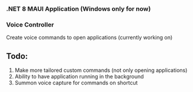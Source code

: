 ### .NET 8 MAUI Application (Windows only for now)
### Voice Controller 

Create voice commands to open applications (currently working on)


## Todo:
1. Make more tailored custom commands (not only opening applications)
2. Ability to have application running in the background
3. Summon voice capture for commands on shortcut

